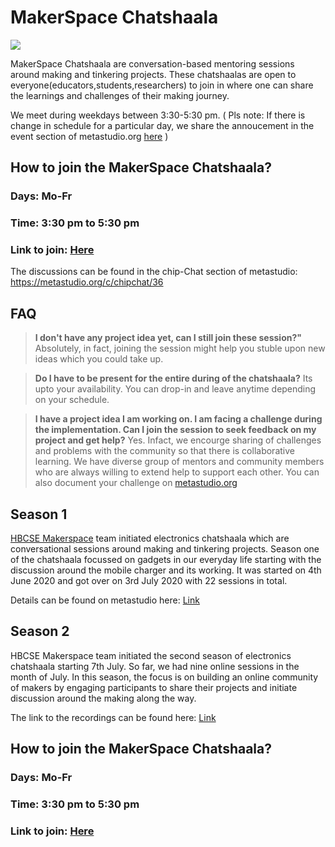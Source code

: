 # MakerSpace Chatshaala

![](https://metastudio.org/uploads/default/original/2X/7/70eb00cb3d493ca75ad44df779c7497b4a737e0b.png)

MakerSpace Chatshaala are conversation-based mentoring sessions around making and tinkering projects. These chatshaalas are open to everyone(educators,students,researchers) to join in where one can share the learnings and challenges of their making journey. 

We meet during weekdays between 3:30-5:30 pm. ( Pls note: If there is change in schedule for a particular day, we share the annoucement in the event section of metastudio.org [here](https://metastudio.org/c/events/15) )

## How to join the MakerSpace Chatshaala?

### Days: Mo-Fr
### Time: 3:30 pm to 5:30 pm
### Link to join: [Here](https://webinar.hbcse.tifr.res.in/b/rs7-7hj-une)

The discussions can be found in the chip-Chat section of metastudio: https://metastudio.org/c/chipchat/36

## FAQ

>**I don't have any project idea yet, can I still join these session?"**
> Absolutely, in fact, joining the session might help you stuble upon new ideas which you could take up.

>**Do I have to be present for the entire during of the chatshaala?**
> Its upto your availability. You can drop-in and leave anytime depending on your schedule.

>**I have a project idea I am working on. I am facing a challenge during the implementation. Can I join the session to seek feedback on my project and get help?**
> Yes. Infact, we encourge sharing of challenges and problems with the community so that there is collaborative learning. We have diverse group of mentors and community members who are always willing to extend help to support each other. You can also document your challenge on [metastudio.org](https://metastudio.org/)



## Season 1

[HBCSE Makerspace](https://www.gnowledge.org/projects/makerspace.html) team initiated electronics chatshaala which are conversational sessions around making and tinkering projects. Season one of the chatshaala focussed on gadgets in our everyday life starting with the discussion around the mobile charger and its working. It was started on 4th June 2020 and got over on 3rd July 2020 with 22 sessions in total.

Details can be found on metastudio here: [Link](https://metastudio.org/search?q=maker-chatshaala) 

## Season 2

HBCSE Makerspace team initiated the second season of electronics chatshaala starting 7th July. So far, we had nine online sessions in the month of July. In this season, the focus is on building an online community of makers by engaging participants to share their projects and initiate discussion around the making along the way.

The link to the recordings can be found here: [Link](https://metastudio.org/t/season-2-chatshaala-with-electronics/4224) 

## How to join the MakerSpace Chatshaala?

### Days: Mo-Fr
### Time: 3:30 pm to 5:30 pm
### Link to join: [Here](https://webinar.hbcse.tifr.res.in/b/rs7-7hj-une)





